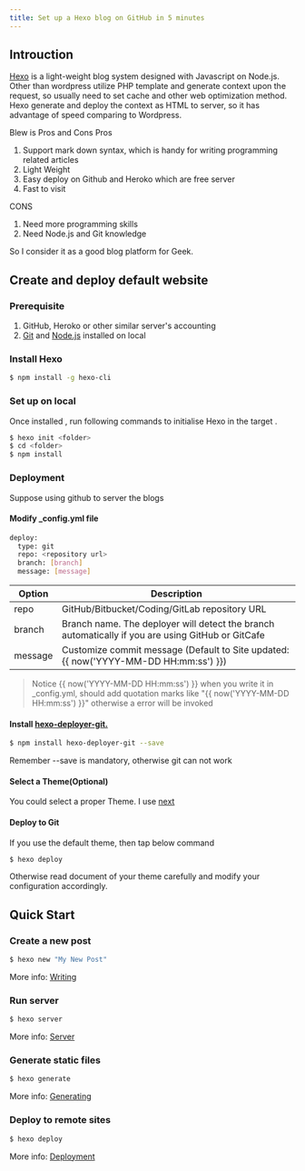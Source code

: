 ```yaml
---
title: Set up a Hexo blog on GitHub in 5 minutes
---
```



## Introuction
[Hexo](https://hexo.io/) is a light-weight blog system designed with Javascript on Node.js. Other than wordpress utilize PHP template and generate context upon the request, so usually need to set cache and other web optimization method. Hexo generate and deploy the context as HTML to server, so it has advantage of speed comparing to Wordpress.

Blew is Pros and Cons
Pros
1. Support mark down syntax, which is handy for writing programming related articles
2. Light Weight
3. Easy deploy on Github and Heroko which are free server
4. Fast to visit

CONS
1. Need more programming skills
2. Need Node.js and Git knowledge

So I consider it as a good blog platform for Geek.

## Create and deploy default website

### Prerequisite
1. GitHub, Heroko or other similar server's accounting
2. [Git](https://git-scm.com/) and [Node.js](https://nodejs.org/en/) installed on local

### Install Hexo

``` bash
$ npm install -g hexo-cli
```

### Set up on local

Once installed , run following commands to initialise Hexo in the target <folder>.
``` bash
$ hexo init <folder>
$ cd <folder>
$ npm install
```

### Deployment

Suppose using github to server the blogs

#### Modify \_config.yml file
``` bash
deploy:
  type: git
  repo: <repository url>
  branch: [branch]
  message: [message]
```
Option    | Description
------    | ---------------------------------------------------------------------------------------------------
repo      | GitHub/Bitbucket/Coding/GitLab repository URL
branch    | Branch name. The deployer will detect the branch automatically if you are using GitHub or GitCafe
message   | Customize commit message (Default to Site updated: {{ now('YYYY-MM-DD HH:mm:ss') }})


>Notice {{ now('YYYY-MM-DD HH:mm:ss') }} when you write it in \_config.yml, should add quotation marks like "{{ now('YYYY-MM-DD HH:mm:ss') }}" otherwise a error will be invoked

#### Install [hexo-deployer-git.](https://github.com/hexojs/hexo-deployer-git)
```bash
$ npm install hexo-deployer-git --save
```

Remember --save is mandatory, otherwise git can not work

#### Select a Theme(Optional)

You could select a proper Theme. I use [next](https://github.com/LeonAppDev/hexo-theme-next.git)

#### Deploy to Git

If you use the default theme, then tap below command
``` bash
$ hexo deploy
```

Otherwise read document of your theme carefully and modify your configuration accordingly.

## Quick Start

### Create a new post

``` bash
$ hexo new "My New Post"
```

More info: [Writing](https://hexo.io/docs/writing.html)

### Run server

``` bash
$ hexo server
```

More info: [Server](https://hexo.io/docs/server.html)

### Generate static files

``` bash
$ hexo generate
```

More info: [Generating](https://hexo.io/docs/generating.html)

### Deploy to remote sites

``` bash
$ hexo deploy
```

More info: [Deployment](https://hexo.io/docs/deployment.html)
